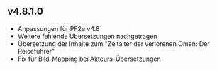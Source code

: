 ## v4.8.1.0
* Anpassungen für PF2e v4.8
* Weitere fehlende Übersetzungen nachgetragen
* Übersetzung der Inhalte zum "Zeitalter der verlorenen Omen: Der Reiseführer"
* Fix für Bild-Mapping bei Akteurs-Übersetzungen
